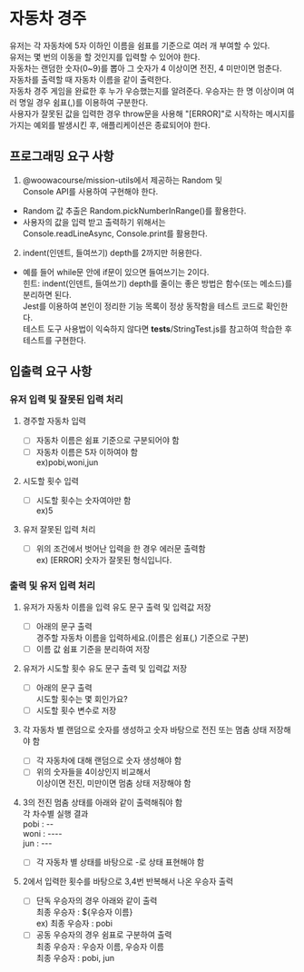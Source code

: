 # 자동차 경주

유저는 각 자동차에 5자 이하인 이름을 쉼표를 기준으로 여러 개 부여할 수 있다.
<br/>
유저는 몇 번의 이동을 할 것인지를 입력할 수 있어야 한다.
<br/>
자동차는 랜덤한 숫자(0~9)를 뽑아 그 숫자가 4 이상이면 전진, 4 미만이면 멈춘다.<br/>
자동차를 출력할 때 자동차 이름을 같이 출력한다.
<br/>
자동차 경주 게임을 완료한 후 누가 우승했는지를 알려준다. 우승자는 한 명 이상이며 여러 명일 경우 쉼표(,)를 이용하여 구분한다.
<br/>
사용자가 잘못된 값을 입력한 경우 throw문을 사용해 "[ERROR]"로 시작하는 메시지를 가지는 예외를 발생시킨 후, 애플리케이션은 종료되어야 한다.

## 프로그래밍 요구 사항

1. @woowacourse/mission-utils에서 제공하는 Random 및 <br/> Console API를 사용하여 구현해야 한다. <br/>

-   Random 값 추출은 Random.pickNumberInRange()를 활용한다.<br/>
-   사용자의 값을 입력 받고 출력하기 위해서는<br/>
    Console.readLineAsync, Console.print를 활용한다.<br/>

2. indent(인덴트, 들여쓰기) depth를 2까지만 허용한다.<br/>

-   예를 들어 while문 안에 if문이 있으면 들여쓰기는 2이다.<br/>
    힌트: indent(인덴트, 들여쓰기) depth를 줄이는 좋은 방법은 함수(또는 메소드)를 분리하면 된다.<br/>
    Jest를 이용하여 본인이 정리한 기능 목록이 정상 동작함을 테스트 코드로 확인한다.<br/>
    테스트 도구 사용법이 익숙하지 않다면 **tests**/StringTest.js를 참고하여 학습한 후 테스트를 구현한다.

## 입출력 요구 사항

### 유저 입력 및 잘못된 입력 처리

1. 경주할 자동차 입력 <br/>

    - [ ] 자동차 이름은 쉼표 기준으로 구분되어야 함 <br/>
    - [ ] 자동차 이름은 5자 이하여야 함 <br/>
          ex)pobi,woni,jun<br/>

2. 시도할 횟수 입력 <br/>
    
    - [ ] 시도할 횟수는 숫자여야만 함<br/>
          ex)5

3. 유저 잘못된 입력 처리
    
    - [ ] 위의 조건에서 벗어난 입력을 한 경우 에러문 출력함<br/>
          ex) [ERROR] 숫자가 잘못된 형식입니다.

### 출력 및 유저 입력 처리

1. 유저가 자동차 이름을 입력 유도 문구 출력 및 입력값 저장 <br/>

    - [ ] 아래의 문구 출력 <br/>
          경주할 자동차 이름을 입력하세요.(이름은 쉼표(,) 기준으로 구분)
    - [ ] 이름 값 쉼표 기준을 분리하여 저장

2. 유저가 시도할 횟수 유도 문구 출력 및 입력값 저장 <br/>

    - [ ] 아래의 문구 출력 <br/>
          시도할 횟수는 몇 회인가요?
    - [ ] 시도할 횟수 변수로 저장

3. 각 자동차 별 랜덤으로 숫자를 생성하고 숫자 바탕으로 전진 또는 멈춤 상태 저장해야 함

    - [ ] 각 자동차에 대해 랜덤으로 숫자 생성해야 함
    - [ ] 위의 숫자들을 4이상인지 비교해서 <br/>
          이상이면 전진, 미만이면 멈춤 상태 저장해야 함

4. 3의 전진 멈춤 상태를 아래와 같이 출력해줘야 함<br/>
   각 차수별 실행 결과<br/>
   pobi : -- <br/>
   woni : ---- <br/>
   jun : ---

    - [ ] 각 자동차 별 상태를 바탕으로 -로 상태 표현해야 함

5. 2에서 입력한 횟수를 바탕으로 3,4번 반복해서 나온 우승자 출력

    - [ ] 단독 우승자의 경우 아래와 같이 출력<br/>
          최종 우승자 : ${우승자 이름}<br/>
          ex) 최종 우승자 : pobi
    - [ ] 공동 우승자의 경우 쉼표로 구분하여 출력<br/>
          최종 우승자 : 우승자 이름, 우승자 이름 <br/>
          최종 우승자 : pobi, jun
